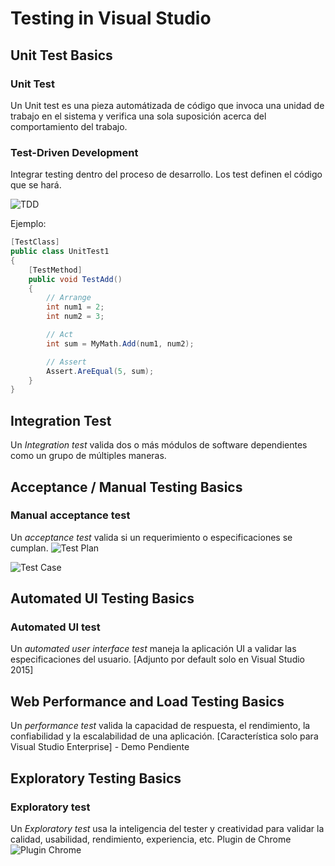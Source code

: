 # Testing in Visual Studio
## Unit Test Basics
### Unit Test
Un Unit test es una pieza automátizada de código que invoca una unidad de trabajo en el sistema y verifica una sola suposición acerca del comportamiento del trabajo.
### Test-Driven Development
Integrar testing dentro del proceso de desarrollo. Los test definen el código que se hará.

![TDD](http://lewandowski.io/images/tdd_flow.gif)

Ejemplo:
```C#
[TestClass]
public class UnitTest1
{
    [TestMethod]
    public void TestAdd()
    {
        // Arrange
        int num1 = 2;
        int num2 = 3;

        // Act
        int sum = MyMath.Add(num1, num2);

        // Assert
        Assert.AreEqual(5, sum);
    }
}
```
## Integration Test
Un *Integration test* valida dos o más módulos de software dependientes como un grupo de múltiples maneras. 
## Acceptance / Manual Testing Basics
### Manual acceptance test
Un *acceptance test* valida si un requerimiento o especificaciones se cumplan.
![Test Plan](https://visualstudio.microsoft.com/wp-content/uploads/2016/04/IC809524-new.png)

![Test Case](https://msdnshared.blob.core.windows.net/media/MSDNBlogsFS/prod.evol.blogs.msdn.com/CommunityServer.Blogs.Components.WeblogFiles/00/00/00/43/11/metablogapi/4555.image_4.png)

## Automated UI Testing Basics
### Automated UI test
Un *automated user interface test* maneja la aplicación UI a validar las especificaciones del usuario.
[Adjunto por default solo en Visual Studio 2015]
## Web Performance and Load Testing Basics
Un *performance test* valida la capacidad de respuesta, el rendimiento, la confiabilidad y la escalabilidad de una aplicación.
[Característica solo para Visual Studio Enterprise] - Demo Pendiente
## Exploratory Testing Basics
### Exploratory test
Un *Exploratory test* usa la inteligencia del tester y creatividad para validar la calidad, usabilidad, rendimiento, experiencia, etc.
Plugin de Chrome
![Plugin Chrome](https://www.red-gate.com/simple-talk/wp-content/uploads/2016/08/word-image-88.png)



